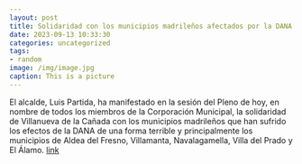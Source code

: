 ```yaml
---
layout: post
title: Solidaridad con los municipios madrileños afectados por la DANA y el pueblo marroquí
date: 2023-09-13 10:33:30
categories: uncategorized
tags:
- random
image: /img/image.jpg
caption: This is a picture
---
```

El alcalde, Luis Partida, ha manifestado en la sesión del Pleno de hoy, en nombre de todos los miembros de la Corporación Municipal, la solidaridad de Villanueva de la Cañada con los municipios madrileños que han sufrido los efectos de la DANA de una forma terrible y principalmente los municipios de Aldea del Fresno, Villamanta, Navalagamella, Villa del Prado y El Álamo.  [link](https://www.ayto-villacanada.es/noticias/solidaridad-con-los-municipios-madrilenos-afectados-por-la-dana-y-el-pueblo-marroqui/)
